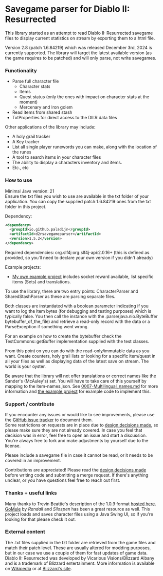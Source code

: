 # Savegame parser for Diablo II: Resurrected
This library started as an attempt to read Diablo II: Resurrected savegame files to display current statistics on stream by exporting them to a html file.

Version 2.8 (patch 1.6.84219) which was released December 3rd, 2024 is currently supported. The library will target the latest available version (as the game requires to be patched) and will only parse, not write savegames.

### Functionality
* Parse full character file
  * Character stats
  * Items
  * Quest status (only the ones with impact on character stats at the moment)
  * Mercenary and Iron golem
* Read items from shared stash
* TxtProperties for direct access to the DII:R data files

Other applications of the library may include:
* A holy grail tracker
* A Key tracker
* List all single player runewords you can make, along with the location of the runes
* A tool to search items in your character files 
* The ability to display a characters inventory and items.
* Etc., etc

### How to use
Minimal Java version: 21  
Ensure the txt files you wish to use are available in the txt folder of your application. You can copy the supplied patch 1.6.84219 ones from the txt folder in this project.

Dependency:
```xml
<dependency>
  <groupId>io.github.paladijn</groupId>
  <artifactId>d2rsavegameparser</artifactId>
  <version>1.5.2</version>
</dependency>
```
Required dependencies: org.slf4j:org.slf4j-api:2.0.16+ (this is defined as provided, so you'll need to declare your own version if you didn't already)

Example projects:
* [My own example project](https://github.com/Paladijn/d2rsavegameparser-examples) includes socket reward available, list specific items (Sets) and translations.

To use the library, there are two entry points: CharacterParser and SharedStashParser as these are parsing separate files.  

Both classes are instantiated with a boolean parameter indicating if you want to log the Item bytes (for debugging and testing purposes) which is typically false. 
You then call the instance with the .parse(java.nio.ByteBuffer bytebuffer_of_the_file) and retrieve a read-only record with the data or a ParseException if something went wrong.

For an example on how to create the bytebuffer check the TestCommons::getBuffer implementation supplied with the test classes.

From this point on you can do with the read-only/immutable data as you want. Create counters, holy grail lists or looking for a specific item/quest in all your files as well as displaying data of the latest save on stream. The world is your oyster.

Be aware that the library will not offer translations or correct names like the Sander's (McAuley's) set. You will have to take care of this yourself by mapping to the item-names.json. See [0007-Multilingual_names.md](docs/decisions/0007-Multilingual_names.md) for more information and [the example project](https://github.com/Paladijn/d2rsavegameparser-examples) for example code to implement this.

### Support / contribute
If you encounter any issues or would like to see improvements, please use the [GitHub issue tracker](https://github.com/Paladijn/d2rsavegameparser/issues) to document them.  
Some restrictions on requests are in place due to [design decisions made](docs/decisions), so please make sure they are not already covered. In case you feel that decision was in error, feel free to open an issue and start a discussion. You're always free to fork and make adjustments by yourself due to the license.

Please include a savegame file in case it cannot be read, or it needs to be covered in an improvement.

Contributions are appreciated! Please read the [design decisions made](docs/decisions) before writing code and submitting a merge request. If there's anything unclear, or you have questions feel free to reach out first.

### Thanks + useful links
Many thanks to Trevin Beattie's description of the 1.0.9 format [hosted here](http://user.xmission.com/~trevin/DiabloIIv1.09_File_Format.shtml).  
[GoMule](https://sourceforge.net/projects/gomule/) by _Randall_ and _Silospen_ has been a great resource as well. This project loads and saves character files using a Java Swing UI, so if you're looking for that please check it out.

### External content
The .txt files supplied in the tzt folder are retrieved from the game files and match their patch level. These are usually altered for modding purposes, but in our case we use a couple of them for fast updates of game data.  
Diablo II: Resurrected was developed by Vicarious Visions/Blizzard Albany and is a trademark of Blizzard entertainment. More information is available on [Wikipedia](https://en.wikipedia.org/wiki/Diablo_II:_Resurrected) or at [Blizzard's site](https://diablo2.blizzard.com).
